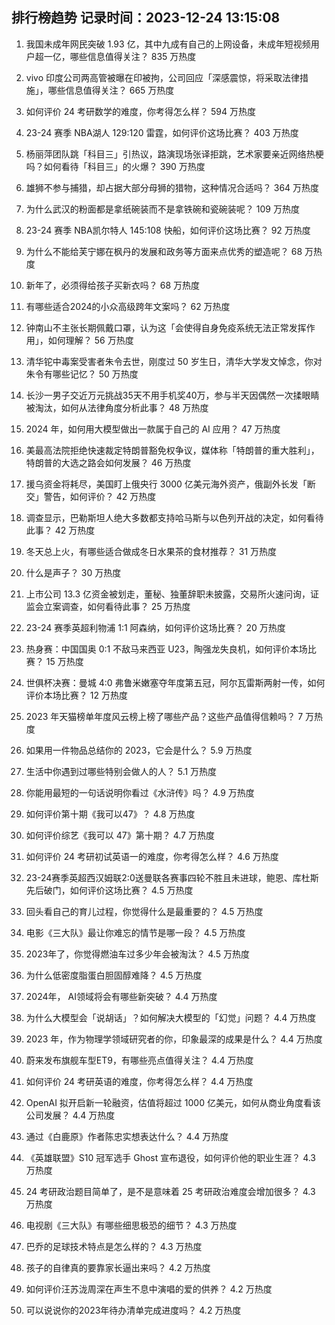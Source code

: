 
## 排行榜趋势 记录时间：2023-12-24 13:15:08
  
  1. 我国未成年网民突破 1.93 亿，其中九成有自己的上网设备，未成年短视频用户超一亿，哪些信息值得关注？ 835 万热度
    
  2. vivo 印度公司两高管被曝在印被拘，公司回应「深感震惊，将采取法律措施」，哪些信息值得关注？ 665 万热度
    
  3. 如何评价 24 考研数学的难度，你考得怎么样？ 594 万热度
    
  4. 23-24 赛季 NBA湖人 129:120 雷霆，如何评价这场比赛？ 403 万热度
    
  5. 杨丽萍团队跳「科目三」引热议，路演现场张译拒跳，艺术家要亲近网络热梗吗？如何看待「科目三」的火爆？ 390 万热度
    
  6. 雄狮不参与捕猎，却占据大部分母狮的猎物，这种情况合适吗？ 364 万热度
    
  7. 为什么武汉的粉面都是拿纸碗装而不是拿铁碗和瓷碗装呢？ 109 万热度
    
  8. 23-24 赛季 NBA凯尔特人 145:108 快船，如何评价这场比赛？ 92 万热度
    
  9. 为什么不能给芙宁娜在枫丹的发展和政务等方面来点优秀的塑造呢？ 68 万热度
    
  10. 新年了，必须得给孩子买新衣吗？ 68 万热度
    
  11. 有哪些适合2024的小众高级跨年文案吗？ 62 万热度
    
  12. 钟南山不主张长期佩戴口罩，认为这「会使得自身免疫系统无法正常发挥作用」，如何理解？ 56 万热度
    
  13. 清华铊中毒案受害者朱令去世，刚度过 50 岁生日，清华大学发文悼念，你对朱令有哪些记忆？ 50 万热度
    
  14. 长沙一男子交近万元挑战35天不用手机奖40万，参与半天因偶然一次揉眼睛被淘汰，如何从法律角度分析此事？ 48 万热度
    
  15. 2024 年，如何用大模型做出一款属于自己的 AI 应用？ 47 万热度
    
  16. 美最高法院拒绝快速裁定特朗普豁免权争议，媒体称「特朗普的重大胜利」，特朗普的大选之路会如何发展？ 46 万热度
    
  17. 援乌资金将耗尽，美国盯上俄央行 3000 亿美元海外资产，俄副外长发「断交」警告，如何评价？ 42 万热度
    
  18. 调查显示，巴勒斯坦人绝大多数都支持哈马斯与以色列开战的决定，如何看待此事？ 42 万热度
    
  19. 冬天总上火，有哪些适合做成冬日水果茶的食材推荐？ 31 万热度
    
  20. 什么是声子？ 30 万热度
    
  21. 上市公司 13.3 亿资金被划走，董秘、独董辞职未披露，交易所火速问询，证监会立案调查，如何看待此事？ 25 万热度
    
  22. 23-24 赛季英超利物浦 1:1 阿森纳，如何评价这场比赛？ 20 万热度
    
  23. 热身赛：中国国奥 0:1 不敌马来西亚 U23，陶强龙失良机，如何评价本场比赛？ 15 万热度
    
  24. 世俱杯决赛：曼城 4:0 弗鲁米嫩塞夺年度第五冠，阿尔瓦雷斯两射一传，如何评价本场比赛？ 12 万热度
    
  25. 2023 年天猫榜单年度风云榜上榜了哪些产品？这些产品值得信赖吗？ 7 万热度
    
  26. 如果用一件物品总结你的 2023，它会是什么？ 5.9 万热度
    
  27. 生活中你遇到过哪些特别会做人的人？ 5.1 万热度
    
  28. 你能用最短的一句话说明你看过《水浒传》吗？ 4.9 万热度
    
  29. 如何评价第十期《我可以47》？ 4.8 万热度
    
  30. 如何评价综艺《我可以 47》第十期？ 4.7 万热度
    
  31. 如何评价 24 考研初试英语一的难度，你考得怎么样？ 4.6 万热度
    
  32. 23-24赛季英超西汉姆联2:0送曼联各赛事四轮不胜且未进球，鲍恩、库杜斯先后破门，如何评价这场比赛？ 4.5 万热度
    
  33. 回头看自己的育儿过程，你觉得什么是最重要的？ 4.5 万热度
    
  34. 电影《三大队》最让你难忘的情节是哪一段？ 4.5 万热度
    
  35. 2023年了，你觉得燃油车过多少年会被淘汰？ 4.5 万热度
    
  36. 为什么低密度脂蛋白胆固醇难降？ 4.5 万热度
    
  37. 2024年， AI领域将会有哪些新突破？ 4.4 万热度
    
  38. 为什么大模型会「说胡话」？如何解决大模型的「幻觉」问题？ 4.4 万热度
    
  39. 2023 年，作为物理学领域研究者的你，印象最深的成果是什么？ 4.4 万热度
    
  40. 蔚来发布旗舰车型ET9，有哪些亮点值得关注？ 4.4 万热度
    
  41. 如何评价 24 考研英语的难度，你考得怎么样？ 4.4 万热度
    
  42. OpenAI 拟开启新一轮融资，估值将超过 1000 亿美元，如何从商业角度看该公司发展？ 4.4 万热度
    
  43. 通过《白鹿原》作者陈忠实想表达什么？ 4.4 万热度
    
  44. 《英雄联盟》S10 冠军选手 Ghost 宣布退役，如何评价他的职业生涯？ 4.3 万热度
    
  45. 24 考研政治题目简单了，是不是意味着 25 考研政治难度会增加很多？ 4.3 万热度
    
  46. 电视剧《三大队》有哪些细思极恐的细节？ 4.3 万热度
    
  47. 巴乔的足球技术特点是怎么样的？ 4.3 万热度
    
  48. 孩子的自律真的要靠家长逼出来吗？ 4.2 万热度
    
  49. 如何评价汪苏泷周深在声生不息中演唱的爱的供养？ 4.2 万热度
    
  50. 可以说说你的2023年待办清单完成进度吗？ 4.2 万热度
    